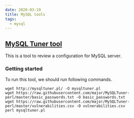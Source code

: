 ```yaml
---
date: 2020-03-19
title: MySQL tools
tags:
  - mysql
---
```


[MySQL Tuner tool](https://github.com/major/MySQLTuner-perl)
---
This is a tool to review a configuration for MySQL server.

### Getting started
To run this tool, we should run following commands.

```shell
wget http://mysqltuner.pl/ -O mysqltuner.pl
wget https://raw.githubusercontent.com/major/MySQLTuner-perl/master/basic_passwords.txt -O basic_passwords.txt
wget https://raw.githubusercontent.com/major/MySQLTuner-perl/master/vulnerabilities.csv -O vulnerabilities.csv
perl mysqltuner.pl
```
